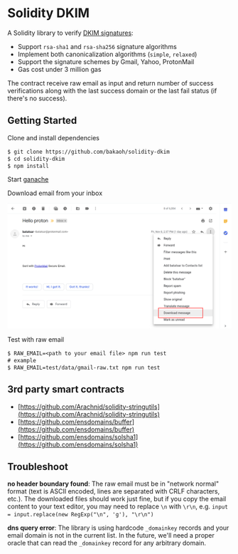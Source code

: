 # Solidity DKIM

A Solidity library to verify [DKIM signatures](https://tools.ietf.org/html/rfc6376):

- Support `rsa-sha1` and `rsa-sha256` signature algorithms
- Implement both canonicalization algorithms (`simple`, `relaxed`)
- Support the signature schemes by Gmail, Yahoo, ProtonMail
- Gas cost under 3 million gas

The contract receive raw email as input and return number of success verifications along with the last success domain or the last fail status (if there's no success).

## Getting Started

Clone and install dependencies

```
$ git clone https://github.com/bakaoh/solidity-dkim
$ cd solidity-dkim
$ npm install
```

Start [ganache](https://www.trufflesuite.com/docs/ganache/quickstart)

Download email from your inbox

![download](/Screenshot.png)

Test with raw email

```
$ RAW_EMAIL=<path to your email file> npm run test
# example
$ RAW_EMAIL=test/data/gmail-raw.txt npm run test
```

## 3rd party smart contracts

- [https://github.com/Arachnid/solidity-stringutils](https://github.com/Arachnid/solidity-stringutils)
- [https://github.com/ensdomains/buffer](https://github.com/ensdomains/buffer)
- [https://github.com/ensdomains/solsha1](https://github.com/ensdomains/solsha1)

## Troubleshoot

**no header boundary found**: The raw email must be in "network normal" format (text is ASCII encoded, lines are separated with CRLF characters, etc.). The downloaded files should work just fine, but if you copy the email content to your text editor, you may need to replace `\n` with `\r\n`, e.g. `input = input.replace(new RegExp("\n", 'g'), "\r\n")`

**dns query error**: The library is using hardcode `_domainkey` records and your email domain is not in the current list. In the future, we'll need a proper oracle that can read the `_domainkey` record for any arbitrary domain.